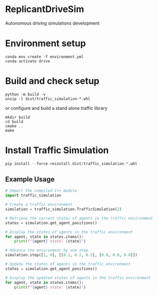 # ReplicantDriveSim
Autonomous driving simulations development

# Environment setup
```shell
conda env create -f environment.yml
conda activate drive
```

# Build and check setup
```shell
python -m build -v
unzip -l dist/traffic_simulation-*.whl
```

or configure and build a stand alone traffic library
```shell
mkdir build
cd build
cmake ..
make
```

# Install Traffic Simulation
```python
pip install --force-reinstall dist/traffic_simulation-*.whl
```

## Example Usage

```python
# Import the compiled C++ module
import traffic_simulation

# Create a traffic environment
simulation = traffic_simulation.TrafficSimulation(2)

# Retrieve the current states of agents in the traffic environment
states = simulation.get_agent_positions()

# Display the states of agents in the traffic environment
for agent, state in states.items():
    print(f"{agent} state: {state}")

# Advance the environment by one step
simulation.step([1, 0], [[0.1, 0.2, 0.3], [0.0, 0.0, 0.0]])

# Update the states of agents in the traffic environment
states = simulation.get_agent_positions()

# Display the updated states of agents in the traffic environment
for agent, state in states.items():
    print(f"{agent} state: {state}")
```
